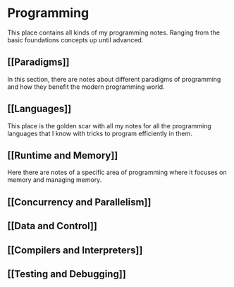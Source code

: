 
# Programming

This place contains all kinds of my programming notes. Ranging from the basic foundations concepts up until advanced.

## [[Paradigms]]

In this section, there are notes about different paradigms of programming and how they benefit the modern programming world.

## [[Languages]]

This place is the golden scar with all my notes for all the programming languages that I know with tricks to program efficiently in them.

## [[Runtime and Memory]]

Here there are notes of a specific area of programming where it focuses on memory and managing memory.

## [[Concurrency and Parallelism]]


## [[Data and Control]]


## [[Compilers and Interpreters]]


## [[Testing and Debugging]]

